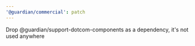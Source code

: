 ```yaml
---
'@guardian/commercial': patch
---
```


Drop @guardian/support-dotcom-components as a dependency, it's not used anywhere
